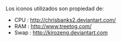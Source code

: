 Los iconos utilizados son propiedad de:

- CPU : http://chrisbanks2.deviantart.com/
- RAM : http://www.treetog.com/
- Swap : http://kirozeng.deviantart.com